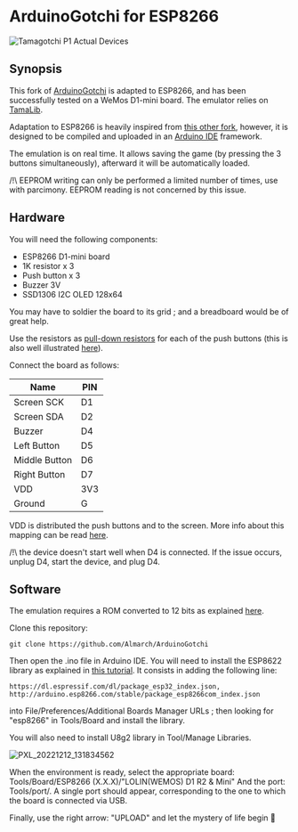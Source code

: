 # ArduinoGotchi for ESP8266

![Tamagotchi P1 Actual Devices](../main/images/TamaP1_devices.jpg)

## Synopsis

This fork of [ArduinoGotchi](https://github.com/GaryZ88/ArduinoGotchi) is adapted to ESP8266, and has been successfully tested on a WeMos D1-mini board. The emulator relies on [TamaLib](https://github.com/jcrona/tamalib).

Adaptation to ESP8266 is heavily inspired from [this other fork](https://github.com/anabolyc/Tamagotchi), however, it is designed to be compiled and uploaded in an [Arduino IDE](https://www.arduino.cc/en/software) framework.

The emulation is on real time. It allows saving the game (by pressing the 3 buttons simultaneously), afterward it will be automatically loaded.

/!\ EEPROM writing can only be performed a limited number of times, use with parcimony. EEPROM reading is not concerned by this issue.

## Hardware

You will need the following components:
  - ESP8266 D1-mini board
  - 1K resistor x 3
  - Push button x 3
  - Buzzer 3V
  - SSD1306 I2C OLED 128x64 

You may have to soldier the board to its grid ; and a breadboard would be of great help.

Use the resistors as [pull-down resistors](https://en.wikipedia.org/wiki/Pull-up_resistor) for each of the push buttons (this is also well illustrated [here](https://github.com/GaryZ88/ArduinoGotchi)).

Connect the board as follows:

| Name           | PIN  |
|----------------|------|
| Screen SCK     | D1   |
| Screen SDA     | D2   |
| Buzzer         | D4   |
| Left Button    | D5   |
| Middle Button  | D6   |
| Right Button   | D7   |
| VDD            | 3V3  |
| Ground         | G    |

VDD is distributed the push buttons and to the screen. More info about this mapping can be read [here](https://randomnerdtutorials.com/esp8266-pinout-reference-gpios/).

/!\ the device doesn't start well when D4 is connected. If the issue occurs, unplug D4, start the device, and plug D4.

## Software

The emulation requires a ROM converted to 12 bits as explained [here](https://github.com/GaryZ88/ArduinoGotchi).

Clone this repository:
```
git clone https://github.com/Almarch/ArduinoGotchi
```

Then open the .ino file in Arduino IDE. You will need to install the ESP8622 library as explained in [this tutorial](https://randomnerdtutorials.com/how-to-install-esp8266-board-arduino-ide/). It consists in adding the following line:
```
https://dl.espressif.com/dl/package_esp32_index.json, http://arduino.esp8266.com/stable/package_esp8266com_index.json
```
into File/Preferences/Additional Boards Manager URLs ; then looking for "esp8266" in Tools/Board and install the library.

You will also need to install U8g2 library in Tool/Manage Libraries.

![PXL_20221212_131834562](https://user-images.githubusercontent.com/13364928/207065880-a4230d45-315f-40f4-8c44-0e9b3540b37c.jpg)

When the environment is ready, select the appropriate board: Tools/Board/ESP8266 (X.X.X)/"LOLIN(WEMOS) D1 R2 & Mini"
And the port: Tools/port/. A single port should appear, corresponding to the one to which the board is connected via USB.

Finally, use the right arrow: "UPLOAD" and let the mystery of life begin  👾
